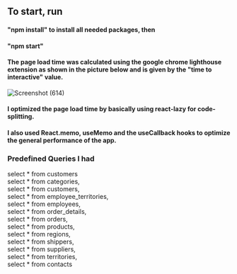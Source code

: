 ## To start, run <br>
#### "npm install" to install all needed packages, then <br>
#### "npm start"

#### The page load time was calculated using the google chrome lighthouse extension as shown in the picture below and is given by the "time to interactive" value.

![Screenshot (614)](https://user-images.githubusercontent.com/61375682/172171811-790821c5-b6f8-49f0-8055-df565a208fdc.png)


#### I optimized the page load time by basically using react-lazy for code-splitting.
#### I also used React.memo, useMemo and the useCallback hooks to optimize the general performance of the app.

### Predefined Queries I had
select * from customers <br>
select * from categories, <br>
select * from customers, <br>
select * from employee_territories, <br>
select * from employees, <br>
select * from order_details, <br>
select * from orders, <br>
select * from products, <br>
select * from regions, <br>
select * from shippers, <br>
select * from suppliers, <br>
select * from territories, <br>
select * from contacts <br>
